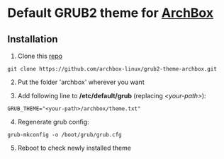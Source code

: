 # Default GRUB2 theme for [ArchBox](http://archbox-linux.github.io/)

## Installation

1. Clone this [repo](https://github.com/archbox-linux/grub2-theme-archbox.git)

```
git clone https://github.com/archbox-linux/grub2-theme-archbox.git
```

2. Put the folder 'archbox' wherever you want

3. Add following line to **/etc/default/grub** (replacing *\<your-path\>*): 

```
GRUB_THEME="<your-path>/archbox/theme.txt"
```

4. Regenerate grub config:

```
grub-mkconfig -o /boot/grub/grub.cfg
```

5. Reboot to check newly installed theme
